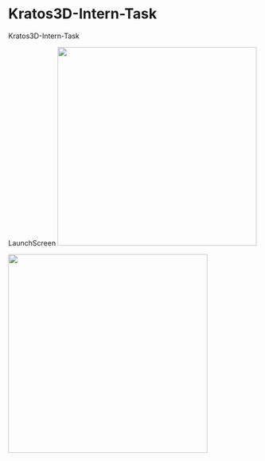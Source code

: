 # Kratos3D-Intern-Task
Kratos3D-Intern-Task

LaunchScreen
<img src="https://github.com/BeyzaZngn/Kratos3D-Intern-Task/assets/112340720/24f63e88-6838-4b57-9439-4eebd6eb17b9" width="400" />

<img src="https://github.com/BeyzaZngn/Kratos3D-Intern-Task/assets/112340720/5c9a1bc6-ef97-4e0f-a519-2e8d2722c0fa" width="400" />
